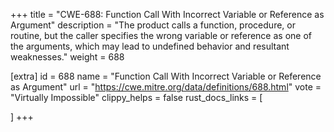 +++
title = "CWE-688: Function Call With Incorrect Variable or Reference as Argument"
description	= "The product calls a function, procedure, or routine, but the caller specifies the wrong variable or reference as one of the arguments, which may lead to undefined behavior and resultant weaknesses."
weight = 688

[extra]
id = 688
name = "Function Call With Incorrect Variable or Reference as Argument"
url = "https://cwe.mitre.org/data/definitions/688.html"
vote = "Virtually Impossible"
clippy_helps = false
rust_docs_links = [
	
]
+++

